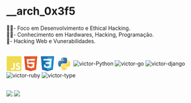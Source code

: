 #   __arch_0x3f5
👩‍💻- Foco em Desenvolvimento e Ethical Hacking.<br>
👨‍🎓- Conhecimento em Hardwares, Hacking, Programação.<br>
📘- Hacking Web e Vunerabilidades. 
<!--estrutura-->
<div style="display: inline_block"><br>
  <img align="center" alt="victor-Js" height="40" width="40" src="https://raw.githubusercontent.com/devicons/devicon/master/icons/javascript/javascript-plain.svg">
  <img align="center" alt="victor-HTML" height="40" width="40" src="https://raw.githubusercontent.com/devicons/devicon/master/icons/html5/html5-original.svg">
  <img align="center" alt="victor-CSS" height="40" width="40" src="https://raw.githubusercontent.com/devicons/devicon/master/icons/css3/css3-original.svg">
  <img align="center" alt="victor-Python" height="40" width="40" src="https://raw.githubusercontent.com/devicons/devicon/master/icons/python/python-original.svg">
  <img align="center" alt="victor-Python" height="40" width="40" src="https://icongr.am/devicon/c-original.svg?size=128&color=currentColor">
  <img align="center" alt="victor-go" height="40" width="40" src=https://icongr.am/devicon/go-original.svg?size=128&color=currentColor">
  <img align="center" alt="victor-django" height="60" width="65" src="https://icongr.am/devicon/django-original.svg?size=128&color=currentColor">
  <img align="center" alt="victor-ruby" height="46" width="50" src="https://icongr.am/devicon/ruby-original-wordmark.svg?size=85color=ffffff">
  <img align="center" alt="victor-type" height="40" width="50" src="https://icongr.am/devicon/typescript-original.svg?size=66&color=ffffff">
</div><br>

  <a href="https://www.instagram.com/victorhugo00074/" target="_blank"><img src="https://img.shields.io/badge/-Instagram-%23E4405F?style=for-the-badge&logo=instagram&logoColor=white" target="_blank"></a>
 <a href="https://discord.gg/sixxrip#0001" target="_blank"><img src="https://img.shields.io/badge/Discord-7289DA?style=for-the-badge&logo=discord&logoColor=white" target="_blank"></a> 
 
 
